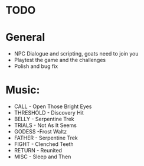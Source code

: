 TODO
====

# General

* NPC Dialogue and scripting, goats need to join you
* Playtest the game and the challenges
* Polish and bug fix

# Music:

* CALL - Open Those Bright Eyes
* THRESHOLD - Discovery Hit
* BELLY - Serpentine Trek
* TRIALS - Not As It Seems
* GODESS -Frost Waltz
* FATHER - Serpentine Trek
* FIGHT - Clenched Teeth
* RETURN - Reunited
* MISC - Sleep and Then